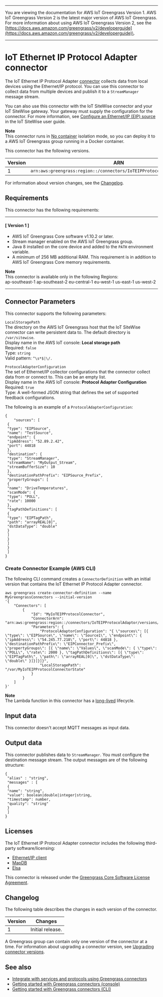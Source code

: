 --------

You are viewing the documentation for AWS IoT Greengrass Version 1\. AWS IoT Greengrass Version 2 is the latest major version of AWS IoT Greengrass\. For more information about using AWS IoT Greengrass Version 2, see the [https://docs.aws.amazon.com/greengrass/v2/developerguide](https://docs.aws.amazon.com/greengrass/v2/developerguide)\.

--------

# IoT Ethernet IP Protocol Adapter connector<a name="ethernet-ip-connector"></a>

The IoT Ethernet IP Protocol Adapter [connector](connectors.md) collects data from local devices using the Ethernet/IP protocol\. You can use this connector to collect data from multiple devices and publish it to a `StreamManager` message stream\. 

You can also use this connector with the IoT SiteWise connector and your IoT SiteWise gateway\. Your gateway must supply the configuration for the connector\. For more information, see [Configure an Ethernet/IP \(EIP\) source](http://docs.aws.amazon.com/iot-sitewise/latest/userguide/configure-eip-source.html) in the IoT SiteWise user guide\. 

**Note**  
This connector runs in [No container](lambda-group-config.md#no-container-mode) isolation mode, so you can deploy it to a AWS IoT Greengrass group running in a Docker container\. 

This connector has the following versions\.


| Version | ARN | 
| --- | --- | 
| 1 | `arn:aws:greengrass:region::/connectors/IoTEIPProtocolAdaptor/versions/1` | 

For information about version changes, see the [Changelog](#ethernet-ip-connector-changelog)\.

## Requirements<a name="ethernet-ip-connector-req"></a>

This connector has the following requirements:

------
#### [ Version 1 ]
+ AWS IoT Greengrass Core software v1\.10\.2 or later\.
+ Stream manager enabled on the AWS IoT Greengrass group\.
+ Java 8 installed on the core device and added to the `PATH` environment variable\.
+ A minimum of 256 MB additional RAM\. This requirement is in addition to AWS IoT Greengrass Core memory requirements\.

**Note**  
 This connector is available only in the following Regions:   
ap\-southeast\-1
ap\-southeast\-2
eu\-central\-1
eu\-west\-1
us\-east\-1
us\-west\-2

------

## Connector Parameters<a name="ethernet-ip-connector-param"></a>

This connector supports the following parameters:

`LocalStoragePath`  
The directory on the AWS IoT Greengrass host that the IoT SiteWise connector can write persistent data to\. The default directory is `/var/sitewise`\.  
Display name in the AWS IoT console: **Local storage path**  
Required: `false`  
Type: `string`  
Valid pattern: `^\s*$|\/.`

`ProtocolAdapterConfiguration`  
The set of Ethernet/IP collector configurations that the connector collect data from or connect to\. This can be an empty list\.  
Display name in the AWS IoT console: **Protocol Adapter Configuration**  
Required: `true`  
Type: A well\-formed JSON string that defines the set of supported feedback configurations\.

 The following is an example of a `ProtocolAdapterConfiguration`: 

```
{
    "sources": [
 {
 "type": "EIPSource",
 "name": "TestSource",
 "endpoint": {
 "ipAddress": "52.89.2.42",
 "port": 44818
 },
 "destination": {
 "type": "StreamManager",
 "streamName": "MyOutput_Stream",
 "streamBufferSize": 10
 },
 "destinationPathPrefix": "EIPSource_Prefix",
 "propertyGroups": [
 {
 "name": "DriveTemperatures",
 "scanMode": {
 "type": "POLL",
 "rate": 10000
 },
 "tagPathDefinitions": [
 {
 "type": "EIPTagPath",
 "path": "arrayREAL[0]",
 "dstDataType": "double"
 }
 ]
 }
 ]
 }
 ]
}
```

### Create Connector Example \(AWS CLI\)<a name="eip-connector-create"></a>

The following CLI command creates a `ConnectorDefinition` with an initial version that contains the IoT Ethernet IP Protocol Adapter connector\.

```
aws greengrass create-connector-definition --name MyGreengrassConnectors --initial-version 
'{
    "Connectors": [
        {
            "Id": "MyIoTEIPProtocolConnector",
            "ConnectorArn": "arn:aws:greengrass:region::/connectors/IoTEIPProtocolAdaptor/versions/1",
            "Parameters": {
                "ProtocolAdaptorConfiguration": "{ \"sources\": [{ \"type\": \"EIPSource\", \"name\": \"Source1\", \"endpoint\": { \"ipAddress\": \"54.245.77.218\", \"port\": 44818 }, \"destinationPathPrefix\": \"EIPConnector_Prefix\", \"propertyGroups\": [{ \"name\": \"Values\", \"scanMode\": { \"type\": \"POLL\", \"rate\": 2000 }, \"tagPathDefinitions\": [{ \"type\": \"EIPTagPath\", \"path\": \"arrayREAL[0]\", \"dstDataType\": \"double\" }]}]}]}",
                "LocalStoragePath": "/var/MyIoTEIPProtocolConnectorState"
            }
        }
    ]
}'
```

**Note**  
The Lambda function in this connector has a [long\-lived](lambda-functions.md#lambda-lifecycle) lifecycle\.

## Input data<a name="ethernet-ip-connector-data-input"></a>

This connector doesn't accept MQTT messages as input data\.

## Output data<a name="ethernet-ip-connector-data-output"></a>

This connector publishes data to `StreamManager`\. You must configure the destination message stream\. The output messages are of the following structure:

```
{
 "alias" : "string",
 "messages" : [
 {
 "name": "string",
 "value": boolean|double|integer|string,
 "timestamp": number,
 "quality": "string"
 }
 ]
}
```

## Licenses<a name="ethernet-ip-connector-license"></a>

The IoT Ethernet IP Protocol Adapter connector includes the following third\-party software/licensing:
+ [Ethernet/IP client](https://github.com/digitalpetri/ethernet-ip/blob/master/LICENSE)
+ [MapDB](https://github.com/jankotek/mapdb/blob/master/LICENSE.txt)
+ [Elsa](https://github.com/jankotek/elsa/blob/master/LICENSE.txt)

This connector is released under the [Greengrass Core Software License Agreement](https://greengrass-release-license.s3.us-west-2.amazonaws.com/greengrass-license-v1.pdf)\.

## Changelog<a name="ethernet-ip-connector-changelog"></a>

The following table describes the changes in each version of the connector\.


| Version | Changes | 
| --- | --- | 
| 1 | Initial release\.  | 

<a name="one-conn-version"></a>A Greengrass group can contain only one version of the connector at a time\. For information about upgrading a connector version, see [Upgrading connector versions](connectors.md#upgrade-connector-versions)\.

## See also<a name="ethernet-ip-connector-see-also"></a>
+ [Integrate with services and protocols using Greengrass connectors](connectors.md)
+ [Getting started with Greengrass connectors \(console\)](connectors-console.md)
+ [Getting started with Greengrass connectors \(CLI\)](connectors-cli.md)